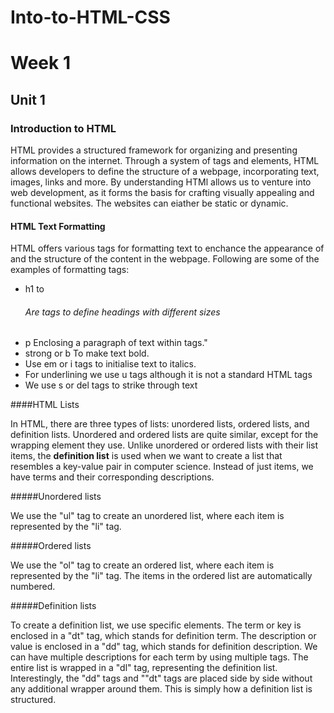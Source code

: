# Into-to-HTML-CSS
# Week 1
## Unit 1
### Introduction to HTML
HTML provides a structured framework for organizing and presenting information on the internet. Through a system of tags and elements, HTML allows developers to define the structure of a webpage, incorporating text, images, links and more. By understanding HTMl allows us to venture into web development, as it forms the basis for crafting visually appealing and functional websites. The websites can eiather be static or dynamic.
#### HTML Text Formatting
<p>HTML offers various tags for formatting text to enchance the appearance of and the structure of the content in the webpage. Following are some of the examples of formatting tags: 
  <ul>
  <li> h1 to <h6> Are tags to define headings with different sizes</li>
  <li> p  Enclosing a paragraph of text within tags."</li>
  <li> strong or b To make text bold.</li>
  <li> Use em or i tags to initialise text to italics.</li>
  <li> For underlining we use u tags although it is not a standard HTML tags</li>
  <li> We use s or del tags to strike through text</li>
  </ul>
</p>
####HTML Lists
<p>In HTML, there are three types of lists: unordered lists, ordered lists, and definition lists. Unordered and ordered lists are quite similar, except for the wrapping element they use. Unlike unordered or ordered lists with their list items, the <b>definition list</b> is used when we want to create a list that resembles a key-value pair in computer science. Instead of just items, we have terms and their corresponding descriptions.
</p> 
#####Unordered lists 
    <p>
      We use the "ul" tag to create an unordered list, where each item is represented by the "li" tag.
    </p>
#####Ordered lists 
    <p>
    We use the "ol" tag to create an ordered list, where each item is represented by the "li" tag. The items in the ordered list are automatically numbered.
    </p>
#####Definition lists
    <p>
    To create a definition list, we use specific elements. The term or key is enclosed in a "dt" tag, which stands for definition term. The description or value is enclosed in a "dd" tag, which stands for definition description. We can have multiple descriptions for each term by using multiple  tags. The entire list is wrapped in a "dl" tag, representing the definition list. Interestingly, the "dd" tags and ""dt" tags are placed side by side without any additional wrapper around them. This is simply how a definition list is structured. 
    </p>


